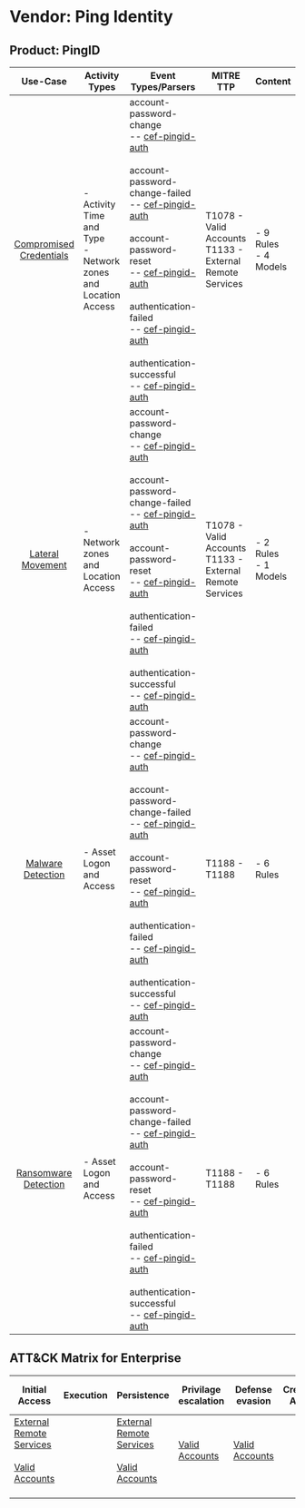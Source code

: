 Vendor: Ping Identity
=====================
Product: PingID
---------------
|                                 Use-Case                                  | Activity Types                                                   | Event Types/Parsers                                                                                                                                                                                                                                                                                                                                                                                                                                                                                                              | MITRE TTP                                                      | Content                   |
|:-------------------------------------------------------------------------:| ---------------------------------------------------------------- | -------------------------------------------------------------------------------------------------------------------------------------------------------------------------------------------------------------------------------------------------------------------------------------------------------------------------------------------------------------------------------------------------------------------------------------------------------------------------------------------------------------------------------- | -------------------------------------------------------------- | ------------------------- |
| [Compromised Credentials](../UseCases/usecase_compromised_credentials.md) | - Activity Time  and Type<br>- Network zones and Location Access |  account-password-change<br> -- [cef-pingid-auth](../Parsers/parserContent_cef-pingid-auth.md)<br><br> account-password-change-failed<br> -- [cef-pingid-auth](../Parsers/parserContent_cef-pingid-auth.md)<br><br> account-password-reset<br> -- [cef-pingid-auth](../Parsers/parserContent_cef-pingid-auth.md)<br><br> authentication-failed<br> -- [cef-pingid-auth](../Parsers/parserContent_cef-pingid-auth.md)<br><br> authentication-successful<br> -- [cef-pingid-auth](../Parsers/parserContent_cef-pingid-auth.md)<br> | T1078 - Valid Accounts<br>T1133 - External Remote Services<br> |  - 9 Rules<br> - 4 Models |
|        [Lateral Movement](../UseCases/usecase_lateral_movement.md)        | - Network zones and Location Access                              |  account-password-change<br> -- [cef-pingid-auth](../Parsers/parserContent_cef-pingid-auth.md)<br><br> account-password-change-failed<br> -- [cef-pingid-auth](../Parsers/parserContent_cef-pingid-auth.md)<br><br> account-password-reset<br> -- [cef-pingid-auth](../Parsers/parserContent_cef-pingid-auth.md)<br><br> authentication-failed<br> -- [cef-pingid-auth](../Parsers/parserContent_cef-pingid-auth.md)<br><br> authentication-successful<br> -- [cef-pingid-auth](../Parsers/parserContent_cef-pingid-auth.md)<br> | T1078 - Valid Accounts<br>T1133 - External Remote Services<br> |  - 2 Rules<br> - 1 Models |
|       [Malware Detection](../UseCases/usecase_malware_detection.md)       | - Asset Logon and Access                                         |  account-password-change<br> -- [cef-pingid-auth](../Parsers/parserContent_cef-pingid-auth.md)<br><br> account-password-change-failed<br> -- [cef-pingid-auth](../Parsers/parserContent_cef-pingid-auth.md)<br><br> account-password-reset<br> -- [cef-pingid-auth](../Parsers/parserContent_cef-pingid-auth.md)<br><br> authentication-failed<br> -- [cef-pingid-auth](../Parsers/parserContent_cef-pingid-auth.md)<br><br> authentication-successful<br> -- [cef-pingid-auth](../Parsers/parserContent_cef-pingid-auth.md)<br> | T1188 - T1188<br>                                              |  - 6 Rules<br>            |
|    [Ransomware Detection](../UseCases/usecase_ransomware_detection.md)    | - Asset Logon and Access                                         |  account-password-change<br> -- [cef-pingid-auth](../Parsers/parserContent_cef-pingid-auth.md)<br><br> account-password-change-failed<br> -- [cef-pingid-auth](../Parsers/parserContent_cef-pingid-auth.md)<br><br> account-password-reset<br> -- [cef-pingid-auth](../Parsers/parserContent_cef-pingid-auth.md)<br><br> authentication-failed<br> -- [cef-pingid-auth](../Parsers/parserContent_cef-pingid-auth.md)<br><br> authentication-successful<br> -- [cef-pingid-auth](../Parsers/parserContent_cef-pingid-auth.md)<br> | T1188 - T1188<br>                                              |  - 6 Rules<br>            |

ATT&CK Matrix for Enterprise
----------------------------
| Initial Access                                                                                                                                   | Execution | Persistence                                                                                                                                      | Privilage escalation                                                | Defense evasion                                                     | Credential Access | Discovery | Lateral Movement | Collection | Command and Control | Exfiltration | Impact |
| ------------------------------------------------------------------------------------------------------------------------------------------------ | --------- | ------------------------------------------------------------------------------------------------------------------------------------------------ | ------------------------------------------------------------------- | ------------------------------------------------------------------- | ----------------- | --------- | ---------------- | ---------- | ------------------- | ------------ | ------ |
| [External Remote Services](https://attack.mitre.org/techniques/T1133)<br><br>[Valid Accounts](https://attack.mitre.org/techniques/T1078)<br><br> |           | [External Remote Services](https://attack.mitre.org/techniques/T1133)<br><br>[Valid Accounts](https://attack.mitre.org/techniques/T1078)<br><br> | [Valid Accounts](https://attack.mitre.org/techniques/T1078)<br><br> | [Valid Accounts](https://attack.mitre.org/techniques/T1078)<br><br> |                   |           |                  |            |                     |              |        |